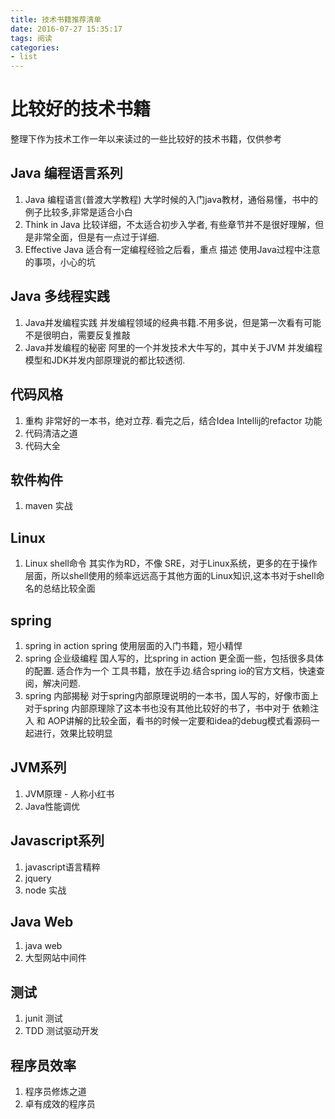 ```yaml
---
title: 技术书籍推荐清单
date: 2016-07-27 15:35:17
tags: 阅读
categories:
- list
---
```


# 比较好的技术书籍

整理下作为技术工作一年以来读过的一些比较好的技术书籍，仅供参考

<!--more-->

## Java 编程语言系列
1. Java 编程语言(普渡大学教程)
大学时候的入门java教材，通俗易懂，书中的例子比较多,非常是适合小白
2. Think in Java
比较详细，不太适合初步入学者, 有些章节并不是很好理解，但是非常全面，但是有一点过于详细.
3. Effective Java
适合有一定编程经验之后看，重点 描述 使用Java过程中注意的事项，小心的坑

## Java 多线程实践
1. Java并发编程实践
并发编程领域的经典书籍.不用多说，但是第一次看有可能不是很明白，需要反复推敲
2. Java并发编程的秘密
阿里的一个并发技术大牛写的，其中关于JVM 并发编程模型和JDK并发内部原理说的都比较透彻.

## 代码风格
1. 重构
非常好的一本书，绝对立荐. 看完之后，结合Idea Intellij的refactor 功能
2. 代码清洁之道
3. 代码大全

## 软件构件
1. maven 实战

## Linux
1. Linux shell命令 
其实作为RD，不像 SRE，对于Linux系统，更多的在于操作层面，所以shell使用的频率远远高于其他方面的Linux知识,这本书对于shell命名的总结比较全面


## spring 
1. spring in action
spring 使用层面的入门书籍，短小精悍
2. spring 企业级编程
国人写的，比spring in action 更全面一些，包括很多具体的配置. 适合作为一个 工具书籍，放在手边.结合spring io的官方文档，快速查阅，解决问题.
3. spring 内部揭秘
对于spring内部原理说明的一本书，国人写的，好像市面上对于spring 内部原理除了这本书也没有其他比较好的书了，书中对于 依赖注入 和 AOP讲解的比较全面，看书的时候一定要和idea的debug模式看源码一起进行，效果比较明显

## JVM系列
1. JVM原理 - 人称小红书
2. Java性能调优

## Javascript系列
1. javascript语言精粹
2. jquery 
3. node 实战

## Java Web
1. java web
2. 大型网站中间件

## 测试
1. junit 测试
2. TDD 测试驱动开发

## 程序员效率
1. 程序员修炼之道
2. 卓有成效的程序员









